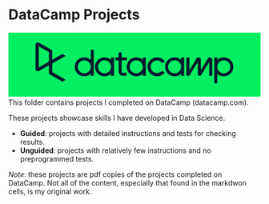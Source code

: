 # DataCamp Projects
![DataCamp Logo](../assets/datacamp.png)
This folder contains projects I completed on DataCamp (datacamp.com). 

These projects showcase skills I have developed in Data Science.

- **Guided**: projects with detailed instructions and tests for checking results.
- **Unguided**: projects with relatively few instructions and no preprogrammed tests.

*Note*: these projects are pdf copies of the projects completed on DataCamp. Not all of the content, especially that found in the markdwon cells, is my original work. 
